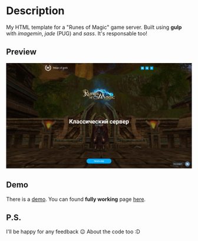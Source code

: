 # Description
My HTML template for a "Runes of Magic" game server. Built using **gulp** with *imagemin*, *jade* (PUG) and *sass*. It's responsable too!

## Preview

![Photo preview](https://raw.githubusercontent.com/PowerSlime/template_mog_landing/master/preview.png)

## Demo
There is a [demo](https://powerslime.github.io/template_mog_landing/). You can found **fully working** page [here](https://play.magicofgods.ru/).

## P.S.
I'll be happy for any feedback :wink: About the code too :D
